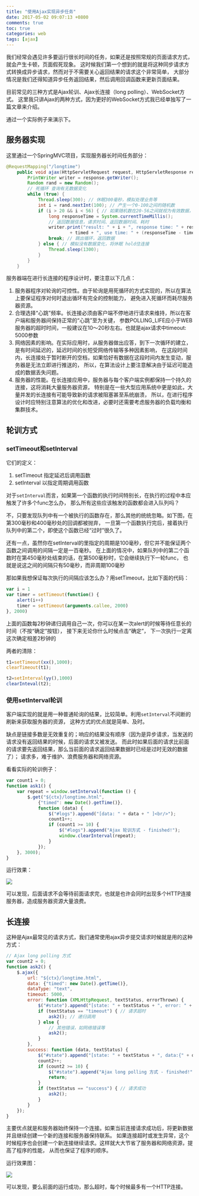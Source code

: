 ```yaml
---
title: "使用Ajax实现异步任务"
date: 2017-05-02 09:07:13 +0800
comments: true
toc: true
categories: web
tags: [ajax]
---
```


我们经常会遇见许多要运行很长时间的任务，如果还是按照常规的页面请求方式，就会产生卡顿，页面假死现象。
这时候我们第一个想到的就是将这种同步请求方式转换成异步请求，然而对于不需要关心返回结果的请求这个非常简单，
大部分情况是我们还得知道异步任务返回结果，然后调用回调函数来更新页面结果。

目前常见的三种方式是Ajax轮训、Ajax长连接（long polling）、WebSocket方式。
这里我只讲Ajax的两种方式，因为更好的WebSocket方式我已经单独写了一篇文章来介绍。

通过一个实际例子来演示下。<!--more-->

## 服务器实现
这里通过一个SpringMVC项目，实现服务器长时间任务部分：
``` java
@RequestMapping("/longtime")
    public void ajax(HttpServletRequest request, HttpServletResponse response, long timed) throws Exception {
        PrintWriter writer = response.getWriter();
        Random rand = new Random();
        // 死循环 查询有无数据变化
        while (true) {
            Thread.sleep(300); // 休眠300毫秒，模拟处理业务等
            int i = rand.nextInt(100); // 产生一个0-100之间的随机数
            if (i > 20 && i < 56) { // 如果随机数在20-56之间就视为有效数据，模拟数据发生变化
                long responseTime = System.currentTimeMillis();
                // 返回数据信息，请求时间、返回数据时间、耗时
                writer.print("result: " + i + ", response time: " + responseTime + ", request time: "
                        + timed + ", use time: " + (responseTime - timed));
                break; // 跳出循环，返回数据
            } else { // 模拟没有数据变化，将休眠 hold住连接
                Thread.sleep(1300);
            }
        }
    }
```

服务器端在进行长连接的程序设计时，要注意以下几点：

1. 服务器程序对轮询的可控性。由于轮询是用死循环的方式实现的，所以在算法上要保证程序对何时退出循环有完全的控制能力，
避免进入死循环而耗尽服务器资源。
2. 合理选择“心跳”频率。长连接必须由客户端不停地进行请求来维持，所以在客户端和服务器间保持正常的“心跳”至为关键，
参数POLLING_LIFE应小于WEB服务器的超时时间，一般建议在10～20秒左右。也就是ajax请求中timeout: 5000参数
3. 网络因素的影响。在实际应用时，从服务器做出应答，到下一次循环的建立，是有时间延迟的，延迟时间的长短受网络传输等多种因素影响，
在这段时间内，长连接处于暂时断开的空档，如果恰好有数据在这段时间内发生变动，服务器是无法立即进行推送的，
所以，在算法设计上要注意解决由于延迟可能造成的数据丢失问题。
4. 服务器的性能。在长连接应用中，服务器与每个客户端实例都保持一个持久的连接，这将消耗大量服务器资源，
特别是在一些大型应用系统中更是如此，大量并发的长连接有可能导致新的请求被阻塞甚至系统崩溃，
所以，在进行程序设计时应特别注意算法的优化和改进，必要时还需要考虑服务器的负载均衡和集群技术。

## 轮训方式

### setTimeout和setInterval

它们的定义：

1. setTimeout 指定延迟后调用函数
2. setInterval 以指定周期调用函数

对于`setInterval`而言，如果第一个函数的执行时间特别长，在执行的过程中本应触发了许多个func怎么办，
那么所有这些应该触发的函数都会进入队列吗？

不，只要发现队列中有一个被执行的函数存在，那么其他的统统忽略。如下图，在第300毫秒和400毫秒处的回调都被抛弃，
一旦第一个函数执行完后，接着执行队列中的第二个，即使这个函数已经“过时”很久了。

还有一点，虽然你在setInterval的里指定的周期是100毫秒，但它并不能保证两个函数之间调用的间隔一定是一百毫秒。
在上面的情况中，如果队列中的第二个函数时在第450毫秒处结束的话，在第500毫秒时，它会继续执行下一轮func，
也就是说这之间的间隔只有50毫秒，而非周期100毫秒

那如果我想保证每次执行的间隔应该怎么办？用setTimeout，比如下面的代码：
``` js
var i = 1
var timer = setTimeout(function() {
    alert(i++)
    timer = setTimeout(arguments.callee, 2000)
}, 2000)
```

上面的函数每2秒钟递归调用自己一次，你可以在某一次alert的时候等待任意长的时间（不按“确定”按钮），
接下来无论你什么时候点击“确定”， 下一次执行一定离这次确定相差2秒钟的

两者的清除：
``` js
t1=setTimeout(xx(),1000);
clearTimeout(t1);

t2=setInterval(yy(),1000)
clearInteval(t2);
```

### 使用setInterval轮训

客户端实现的就是用一种普通轮询的结果，比较简单。利用`setInterval`不间断的刷新来获取服务器的资源，
这种方式的优点就是简单、及时。

缺点是链接多数是无效重复的；响应的结果没有顺序（因为是异步请求，当发送的请求没有返回结果的时候，后面的请求又被发送。
而此时如果后面的请求比前面的请求要先返回结果，那么当前面的请求返回结果数据时已经是过时无效的数据了）；
请求多，难于维护、浪费服务器和网络资源。

看看实际的轮训例子：
``` js
var count1 = 0;
function ask1() {
    var repeat = window.setInterval(function () {
        $.get("${ctx}/longtime.html",
            {"timed": new Date().getTime()},
            function (data) {
                $("#logs").append("[data: " + data + " ]<br/>");
                count1++;
                if (count1 >= 10) {
                    $("#logs").append("Ajax 轮训方式 - finished!");
                    window.clearInterval(repeat);
                }
            });
    }, 3000);
}
```

运行效果：

![](https://xnstatic-1253397658.file.myqcloud.com/ajax01.png)

可以发现，后面请求不会等待前面请求完，也就是也许会同时出现多个HTTP连接服务器，造成服务器资源大量浪费。

## 长连接

这种是Ajax最常见的请求方式，我们通常使用ajax异步提交请求时候就是用的这种方式：

``` js
// Ajax long polling 方式
var count2 = 0;
function ask2() {
    $.ajax({
        url: "${ctx}/longtime.html",
        data: {"timed": new Date().getTime()},
        dataType: "text",
        timeout: 5000,
        error: function (XMLHttpRequest, textStatus, errorThrown) {
            $("#state").append("[state: " + textStatus + ", error: " + errorThrown + "]<br/>");
            if (textStatus == "timeout") { // 请求超时
                ask2(); // 递归调用
            } else {
                // 其他错误，如网络错误等
                ask2();
            }
        },
        success: function (data, textStatus) {
            $("#state").append("[state: " + textStatus + ", data:{" + data + "}]<br/>");
            count2++;
            if (count2 >= 10) {
                $("#state").append("Ajax long polling 方式 - finished!");
                return;
            }
            if (textStatus == "success") { // 请求成功
                ask2();
            }
        }
    });
}
```

主要优点就是和服务器始终保持一个连接。如果当前连接请求成功后，将更新数据并且继续创建一个新的连接和服务器保持联系。
如果连接超时或发生异常，这个时候程序也会创建一个新连接继续请求。这样就大大节省了服务器和网络资源，提高了程序的性能，
从而也保证了程序的顺序。

运行效果图：

![](https://xnstatic-1253397658.file.myqcloud.com/ajax02.png)

可以发现，要么前面的运行成功，那么超时，每个时候最多有一个HTTP连接。


